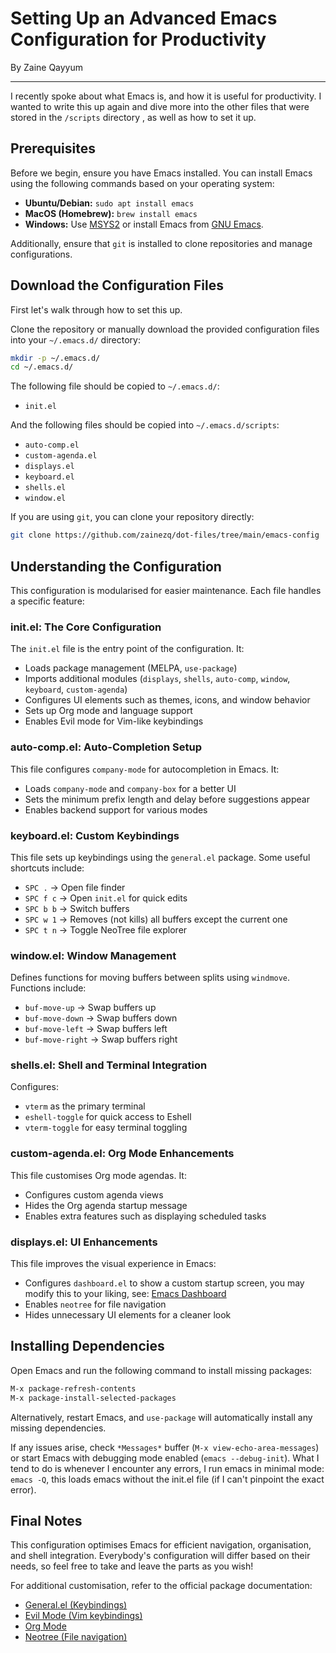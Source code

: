 # Setting Up an Advanced Emacs Configuration for Productivity

By Zaine Qayyum

---

I recently spoke about what Emacs is, and how it is useful for productivity. I wanted to write this up again and dive more into the other files that were stored in the `/scripts` directory , as well as how to set it up.

## Prerequisites

Before we begin, ensure you have Emacs installed. You can install Emacs using the following commands based on your operating system:

- **Ubuntu/Debian:** `sudo apt install emacs`
- **MacOS (Homebrew):** `brew install emacs`
- **Windows:** Use [MSYS2](https://www.msys2.org/) or install Emacs from [GNU Emacs](https://www.gnu.org/software/emacs/).

Additionally, ensure that `git` is installed to clone repositories and manage configurations.

## Download the Configuration Files

First let's walk through how to set this up.

Clone the repository or manually download the provided configuration files into your `~/.emacs.d/` directory:

```sh
mkdir -p ~/.emacs.d/
cd ~/.emacs.d/
```

The following file should be copied to `~/.emacs.d/`:
- `init.el`

And the following files should be copied into `~/.emacs.d/scripts`:
- `auto-comp.el`
- `custom-agenda.el`
- `displays.el`
- `keyboard.el`
- `shells.el`
- `window.el`

If you are using `git`, you can clone your repository directly:

```sh
git clone https://github.com/zainezq/dot-files/tree/main/emacs-config
```
## Understanding the Configuration

This configuration is modularised for easier maintenance. Each file handles a specific feature:

### init.el: The Core Configuration

The `init.el` file is the entry point of the configuration. It:
- Loads package management (MELPA, `use-package`)
- Imports additional modules (`displays`, `shells`, `auto-comp`, `window`, `keyboard`, `custom-agenda`)
- Configures UI elements such as themes, icons, and window behavior
- Sets up Org mode and language support
- Enables Evil mode for Vim-like keybindings

### auto-comp.el: Auto-Completion Setup

This file configures `company-mode` for autocompletion in Emacs. It:
- Loads `company-mode` and `company-box` for a better UI
- Sets the minimum prefix length and delay before suggestions appear
- Enables backend support for various modes

### keyboard.el: Custom Keybindings

This file sets up keybindings using the `general.el` package. Some useful shortcuts include:
- `SPC .` → Open file finder
- `SPC f c` → Open `init.el` for quick edits
- `SPC b b` → Switch buffers
- `SPC w 1` → Removes (not kills) all buffers except the current one
- `SPC t n` → Toggle NeoTree file explorer

### window.el: Window Management

Defines functions for moving buffers between splits using `windmove`. Functions include:
- `buf-move-up` → Swap buffers up
- `buf-move-down` → Swap buffers down
- `buf-move-left` → Swap buffers left
- `buf-move-right` → Swap buffers right

### shells.el: Shell and Terminal Integration

Configures:
- `vterm` as the primary terminal
- `eshell-toggle` for quick access to Eshell
- `vterm-toggle` for easy terminal toggling

### custom-agenda.el: Org Mode Enhancements

This file customises Org mode agendas. It:
- Configures custom agenda views
- Hides the Org agenda startup message
- Enables extra features such as displaying scheduled tasks

### displays.el: UI Enhancements

This file improves the visual experience in Emacs:
- Configures `dashboard.el` to show a custom startup screen, you may modify this to your liking, see: [Emacs Dashboard](https://github.com/emacs-dashboard/emacs-dashboard)
- Enables `neotree` for file navigation
- Hides unnecessary UI elements for a cleaner look

## Installing Dependencies

Open Emacs and run the following command to install missing packages:

```sh
M-x package-refresh-contents
M-x package-install-selected-packages
```

Alternatively, restart Emacs, and `use-package` will automatically install any missing dependencies.

If any issues arise, check `*Messages*` buffer (`M-x view-echo-area-messages`) or start Emacs with debugging mode enabled (`emacs --debug-init`). What I tend to do is whenever I encounter any errors, I run emacs in minimal mode: `emacs -Q`, this loads emacs without the init.el file (if I can't pinpoint the exact error).

## Final Notes

This configuration optimises Emacs for efficient navigation, organisation, and shell integration. 
Everybody's configuration will differ based on their needs, so feel free to take and leave the parts as you wish!

For additional customisation, refer to the official package documentation:
- [General.el (Keybindings)](https://github.com/noctuid/general.el)
- [Evil Mode (Vim keybindings)](https://github.com/emacs-evil/evil)
- [Org Mode](https://orgmode.org/)
- [Neotree (File navigation)](https://github.com/jaypei/emacs-neotree)
